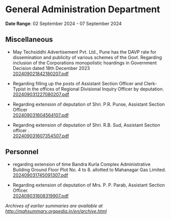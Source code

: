 # General Administration Department

**Date Range**: 02 September 2024 - 07 September 2024


## Miscellaneous
- May Techsiddhi Advertisement Pvt. Ltd., Pune has the DAVP rate for dissemination and publicity of various schemes of the Govt. Regarding inclusion of the Corporations monopolistic hoardings in Government Decision dated 18th December 2023\
  [202409021842180207.pdf](https://gr.maharashtra.gov.in/Site/Upload/Government%20Resolutions/English/202409021842180207.pdf)

- Regarding filling up the posts of Assistant Section Officer and Clerk-Typist in the offices of Regional Divisional Inquiry Officer by deputation.\
  [202409031227080207.pdf](https://gr.maharashtra.gov.in/Site/Upload/Government%20Resolutions/English/202409031227080207.pdf)

- Regarding extension of deputation of Shri. P.R. Punse, Assistant Section Officer\
  [202409031604564107.pdf](https://gr.maharashtra.gov.in/Site/Upload/Government%20Resolutions/English/202409031604564107.pdf)

- Regarding extension of deputation of Shri. R.B. Sud, Assistant Section officer .\
  [202409031607354507.pdf](https://gr.maharashtra.gov.in/Site/Upload/Government%20Resolutions/English/202409031607354507.pdf)

## Personnel
- regarding extension of time Bandra Kurla Complex Administrative Building Ground Floor Plot No. 4 to 8. allotted to Mahanagar Gas Limited.\
  [202409031745091307.pdf](https://gr.maharashtra.gov.in/Site/Upload/Government%20Resolutions/English/202409031745091307.pdf)

- Regarding extension of deputation of Mrs. P. P. Parab, Assistant Section Officer.\
  [202409031608319907.pdf](https://gr.maharashtra.gov.in/Site/Upload/Government%20Resolutions/English/202409031608319907.pdf)


*Archives of earlier summaries are available at http://mahsummary.orgpedia.in/en/archive.html*